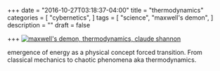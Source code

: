 +++
date = "2016-10-27T03:18:37-04:00"
title = "thermodynamics"
categories = [
  "cybernetics",
  ]
tags = [
  "science",
  "maxwell's demon",
]
description = ""
draft = false

+++
[![maxwell's demon, thermodynamics, claude shannon][image-1]][1]

emergence of energy as a physical concept forced transition. From classical mechanics to chaotic phenomena aka thermodynamics.

<!--more-->

[1]:	/pdf/thermodynamics.pdf

[image-1]:	/img/cruising.gif
